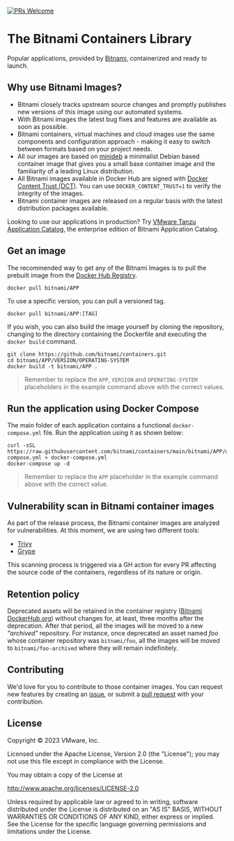 <!-- markdownlint-disable-next-line -->
[![PRs Welcome](https://img.shields.io/badge/PRs-welcome-brightgreen.svg?style=flat-square)](https://github.com/bitnami/containers/blob/main/CONTRIBUTING.md)

# The Bitnami Containers Library

Popular applications, provided by [Bitnami](https://bitnami.com), containerized and ready to launch.

## Why use Bitnami Images?

* Bitnami closely tracks upstream source changes and promptly publishes new versions of this image using our automated systems.
* With Bitnami images the latest bug fixes and features are available as soon as possible.
* Bitnami containers, virtual machines and cloud images use the same components and configuration approach - making it easy to switch between formats based on your project needs.
* All our images are based on [minideb](https://github.com/bitnami/minideb) a minimalist Debian based container image that gives you a small base container image and the familiarity of a leading Linux distribution.
* All Bitnami images available in Docker Hub are signed with [Docker Content Trust (DCT)](https://docs.docker.com/engine/security/trust/content_trust/). You can use `DOCKER_CONTENT_TRUST=1` to verify the integrity of the images.
* Bitnami container images are released on a regular basis with the latest distribution packages available.

Looking to use our applications in production? Try [VMware Tanzu Application Catalog](https://bitnami.com/enterprise), the enterprise edition of Bitnami Application Catalog.

## Get an image

The recommended way to get any of the Bitnami Images is to pull the prebuilt image from the [Docker Hub Registry](https://hub.docker.com/r/bitnami/).

```console
docker pull bitnami/APP
```

To use a specific version, you can pull a versioned tag.

```console
docker pull bitnami/APP:[TAG]
```

If you wish, you can also build the image yourself by cloning the repository, changing to the directory containing the Dockerfile and executing the `docker build` command.

```console
git clone https://github.com/bitnami/containers.git
cd bitnami/APP/VERSION/OPERATING-SYSTEM
docker build -t bitnami/APP .
```

> Remember to replace the `APP`, `VERSION` and `OPERATING-SYSTEM` placeholders in the example command above with the correct values.

## Run the application using Docker Compose

The main folder of each application contains a functional `docker-compose.yml` file. Run the application using it as shown below:

```console
curl -sSL https://raw.githubusercontent.com/bitnami/containers/main/bitnami/APP/docker-compose.yml > docker-compose.yml
docker-compose up -d
```

> Remember to replace the `APP` placeholder in the example command above with the correct value.

## Vulnerability scan in Bitnami container images

As part of the release process, the Bitnami container images are analyzed for vulnerabilities. At this moment, we are using two different tools:

* [Trivy](https://github.com/aquasecurity/trivy)
* [Grype](https://github.com/anchore/grype)

This scanning process is triggered via a GH action for every PR affecting the source code of the containers, regardless of its nature or origin.

## Retention policy

Deprecated assets will be retained in the container registry ([Bitnami DockerHub org](https://hub.docker.com/u/bitnami)) without changes for, at least, three months after the deprecation.
After that period, all the images will be moved to a new _"archived"_ repository. For instance, once deprecated an asset named _foo_ whose container repository was `bitnami/foo`, all the images will be moved to `bitnami/foo-archived` where they will remain indefinitely.

## Contributing

We'd love for you to contribute to those container images. You can request new features by creating an [issue](https://github.com/bitnami/containers/issues/new/choose), or submit a [pull request](https://github.com/bitnami/containers/pulls) with your contribution.

## License

Copyright &copy; 2023 VMware, Inc.

Licensed under the Apache License, Version 2.0 (the "License"); you may not use this file except in compliance with the License.

You may obtain a copy of the License at

<http://www.apache.org/licenses/LICENSE-2.0>

Unless required by applicable law or agreed to in writing, software distributed under the License is distributed on an "AS IS" BASIS, WITHOUT WARRANTIES OR CONDITIONS OF ANY KIND, either express or implied.
See the License for the specific language governing permissions and limitations under the License.

